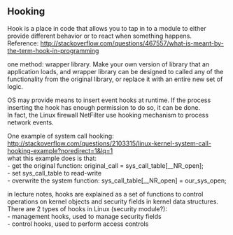Hooking
----------------------

Hook is a place in code that allows you to tap in to a module
to either provide different behavior or to react when something happens.  
Reference: http://stackoverflow.com/questions/467557/what-is-meant-by-the-term-hook-in-programming

one method: wrapper library. 
Make your own version of library that an application loads,
and wrapper library can be designed to called any of the functionality from the original library,
or replace it with an entire new set of logic.

OS may provide means to insert event hooks at runtime.
If the process inserting the hook has enough permission to do so, it can be done.  
In fact, the Linux firewall NetFilter use hooking mechanism to process network events.

One example of system call hooking: http://stackoverflow.com/questions/2103315/linux-kernel-system-call-hooking-example?noredirect=1&lq=1  
what this example does is that:  
	- get the original function: original_call = sys_call_table[__NR_open];  
	- set sys_call_table to read-write  
	- overwrite the system function: sys_call_table[__NR_open] = our_sys_open;


in lecture notes, hooks are explained as 
a set of functions to control operations on kernel objects and security fields in kernel data structures.
There are 2 types of hooks in Linux (security module?):  
	- management hooks, used to manage security fields  
	- control hooks, used to perform access controls


